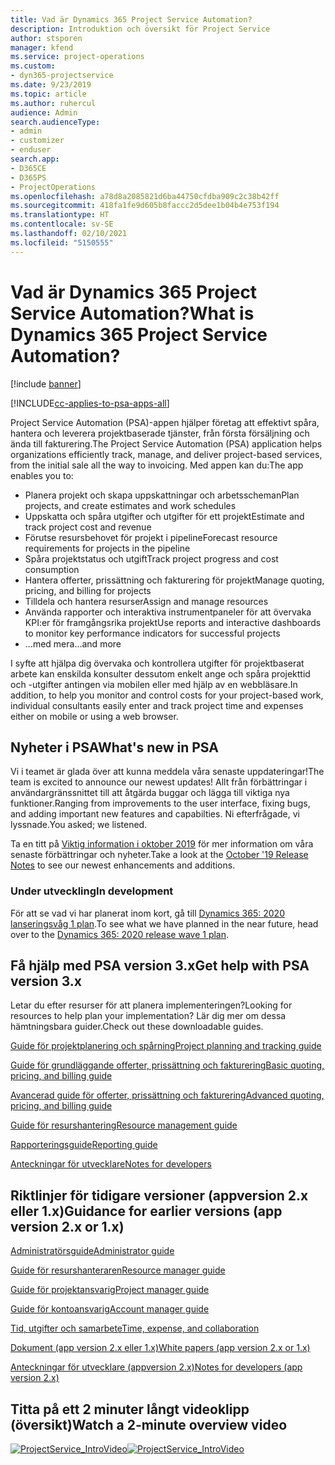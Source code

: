 ```yaml
---
title: Vad är Dynamics 365 Project Service Automation?
description: Introduktion och översikt för Project Service
author: stsporen
manager: kfend
ms.service: project-operations
ms.custom:
- dyn365-projectservice
ms.date: 9/23/2019
ms.topic: article
ms.author: ruhercul
audience: Admin
search.audienceType:
- admin
- customizer
- enduser
search.app:
- D365CE
- D365PS
- ProjectOperations
ms.openlocfilehash: a78d8a2085821d6ba44750cfdba909c2c38b42ff
ms.sourcegitcommit: 418fa1fe9d605b8faccc2d5dee1b04b4e753f194
ms.translationtype: HT
ms.contentlocale: sv-SE
ms.lasthandoff: 02/10/2021
ms.locfileid: "5150555"
---
```

# <a name="what-is-dynamics-365-project-service-automation"></a><span data-ttu-id="ad79c-103">Vad är Dynamics 365 Project Service Automation?</span><span class="sxs-lookup"><span data-stu-id="ad79c-103">What is Dynamics 365 Project Service Automation?</span></span>

[!include [banner](../includes/psa-now-project-operations.md)]

[!INCLUDE[cc-applies-to-psa-apps-all](../includes/cc-applies-to-psa-apps-all.md)]

<span data-ttu-id="ad79c-104">Project Service Automation (PSA)-appen hjälper företag att effektivt spåra, hantera och leverera projektbaserade tjänster, från första försäljning och ända till fakturering.</span><span class="sxs-lookup"><span data-stu-id="ad79c-104">The Project Service Automation (PSA) application helps organizations efficiently track, manage, and deliver project-based services, from the initial sale all the way to invoicing.</span></span> <span data-ttu-id="ad79c-105">Med appen kan du:</span><span class="sxs-lookup"><span data-stu-id="ad79c-105">The app enables you to:</span></span>

- <span data-ttu-id="ad79c-106">Planera projekt och skapa uppskattningar och arbetsscheman</span><span class="sxs-lookup"><span data-stu-id="ad79c-106">Plan projects, and create estimates and work schedules</span></span>
- <span data-ttu-id="ad79c-107">Uppskatta och spåra utgifter och utgifter för ett projekt</span><span class="sxs-lookup"><span data-stu-id="ad79c-107">Estimate and track project cost and revenue</span></span>
- <span data-ttu-id="ad79c-108">Förutse resursbehovet för projekt i pipeline</span><span class="sxs-lookup"><span data-stu-id="ad79c-108">Forecast resource requirements for projects in the pipeline</span></span>
- <span data-ttu-id="ad79c-109">Spåra projektstatus och utgift</span><span class="sxs-lookup"><span data-stu-id="ad79c-109">Track project progress and cost consumption</span></span>
- <span data-ttu-id="ad79c-110">Hantera offerter, prissättning och fakturering för projekt</span><span class="sxs-lookup"><span data-stu-id="ad79c-110">Manage quoting, pricing, and billing for projects</span></span>
- <span data-ttu-id="ad79c-111">Tilldela och hantera resurser</span><span class="sxs-lookup"><span data-stu-id="ad79c-111">Assign and manage resources</span></span>
- <span data-ttu-id="ad79c-112">Använda rapporter och interaktiva instrumentpaneler för att övervaka KPI:er för framgångsrika projekt</span><span class="sxs-lookup"><span data-stu-id="ad79c-112">Use reports and interactive dashboards to monitor key performance indicators for successful projects</span></span>
- <span data-ttu-id="ad79c-113">...med mera</span><span class="sxs-lookup"><span data-stu-id="ad79c-113">...and more</span></span>

<span data-ttu-id="ad79c-114">I syfte att hjälpa dig övervaka och kontrollera utgifter för projektbaserat arbete kan enskilda konsulter dessutom enkelt ange och spåra projekttid och -utgifter antingen via mobilen eller med hjälp av en webbläsare.</span><span class="sxs-lookup"><span data-stu-id="ad79c-114">In addition, to help you monitor and control costs for your project-based work, individual consultants easily enter and track project time and expenses either on mobile or using a web browser.</span></span>

## <a name="whats-new-in-psa"></a><span data-ttu-id="ad79c-115">Nyheter i PSA</span><span class="sxs-lookup"><span data-stu-id="ad79c-115">What's new in PSA</span></span>
<span data-ttu-id="ad79c-116">Vi i teamet är glada över att kunna meddela våra senaste uppdateringar!</span><span class="sxs-lookup"><span data-stu-id="ad79c-116">The team is excited to announce our newest updates!</span></span> <span data-ttu-id="ad79c-117">Allt från förbättringar i användargränssnittet till att åtgärda buggar och lägga till viktiga nya funktioner.</span><span class="sxs-lookup"><span data-stu-id="ad79c-117">Ranging from improvements to the user interface, fixing bugs, and adding important new features and capabilties.</span></span> <span data-ttu-id="ad79c-118">Ni efterfrågade, vi lyssnade.</span><span class="sxs-lookup"><span data-stu-id="ad79c-118">You asked; we listened.</span></span>

<span data-ttu-id="ad79c-119">Ta en titt på [Viktig information i oktober 2019](https://docs.microsoft.com/dynamics365-release-plan/2019wave2/index) för mer information om våra senaste förbättringar och nyheter.</span><span class="sxs-lookup"><span data-stu-id="ad79c-119">Take a look at the [October '19 Release Notes](https://docs.microsoft.com/dynamics365-release-plan/2019wave2/index) to see our newest enhancements and additions.</span></span>

### <a name="in-development"></a><span data-ttu-id="ad79c-120">Under utveckling</span><span class="sxs-lookup"><span data-stu-id="ad79c-120">In development</span></span>
<span data-ttu-id="ad79c-121">För att se vad vi har planerat inom kort, gå till [Dynamics 365: 2020 lanseringsvåg 1 plan](https://docs.microsoft.com/dynamics365-release-plan/2020wave1/index).</span><span class="sxs-lookup"><span data-stu-id="ad79c-121">To see what we have planned in the near future, head over to the [Dynamics 365: 2020 release wave 1 plan](https://docs.microsoft.com/dynamics365-release-plan/2020wave1/index).</span></span>

## <a name="get-help-with-psa-version-3x"></a><span data-ttu-id="ad79c-122">Få hjälp med PSA version 3.x</span><span class="sxs-lookup"><span data-stu-id="ad79c-122">Get help with PSA version 3.x</span></span>
<span data-ttu-id="ad79c-123">Letar du efter resurser för att planera implementeringen?</span><span class="sxs-lookup"><span data-stu-id="ad79c-123">Looking for resources to help plan your implementation?</span></span> <span data-ttu-id="ad79c-124">Lär dig mer om dessa hämtningsbara guider.</span><span class="sxs-lookup"><span data-stu-id="ad79c-124">Check out these downloadable guides.</span></span>

 [<span data-ttu-id="ad79c-125">Guide för projektplanering och spårning</span><span class="sxs-lookup"><span data-stu-id="ad79c-125">Project planning and tracking guide</span></span>](../psa/implementation-guides/project-planning-tracking.md)

 [<span data-ttu-id="ad79c-126">Guide för grundläggande offerter, prissättning och fakturering</span><span class="sxs-lookup"><span data-stu-id="ad79c-126">Basic quoting, pricing, and billing guide</span></span>](../psa/implementation-guides/begin-quoting-pricing-billing.md)

 [<span data-ttu-id="ad79c-127">Avancerad guide för offerter, prissättning och fakturering</span><span class="sxs-lookup"><span data-stu-id="ad79c-127">Advanced quoting, pricing, and billing guide</span></span>](../psa/implementation-guides/adv-quoting-pricing-billing.md)

 [<span data-ttu-id="ad79c-128">Guide för resurshantering</span><span class="sxs-lookup"><span data-stu-id="ad79c-128">Resource management guide</span></span>](../psa/implementation-guides/resource-management-guide.md)

 [<span data-ttu-id="ad79c-129">Rapporteringsguide</span><span class="sxs-lookup"><span data-stu-id="ad79c-129">Reporting guide</span></span>](../psa/implementation-guides/reporting-guide.md)

 [<span data-ttu-id="ad79c-130">Anteckningar för utvecklare</span><span class="sxs-lookup"><span data-stu-id="ad79c-130">Notes for developers</span></span>](../psa/developer-guides/overview-dev-notes-v3.x.md)

## <a name="guidance-for-earlier-versions-app-version-2x-or-1x"></a><span data-ttu-id="ad79c-131">Riktlinjer för tidigare versioner (appversion 2.x eller 1.x)</span><span class="sxs-lookup"><span data-stu-id="ad79c-131">Guidance for earlier versions (app version 2.x or 1.x)</span></span>
 [<span data-ttu-id="ad79c-132">Administratörsguide</span><span class="sxs-lookup"><span data-stu-id="ad79c-132">Administrator guide</span></span>](../psa/admin-guide.md)

 [<span data-ttu-id="ad79c-133">Guide för resurshanteraren</span><span class="sxs-lookup"><span data-stu-id="ad79c-133">Resource manager guide</span></span>](../psa/resource-manager-guide.md)

 [<span data-ttu-id="ad79c-134">Guide för projektansvarig</span><span class="sxs-lookup"><span data-stu-id="ad79c-134">Project manager guide</span></span>](../psa/project-manager-guide.md)

 [<span data-ttu-id="ad79c-135">Guide för kontoansvarig</span><span class="sxs-lookup"><span data-stu-id="ad79c-135">Account manager guide</span></span>](../psa/account-manager-guide.md)

 [<span data-ttu-id="ad79c-136">Tid, utgifter och samarbete</span><span class="sxs-lookup"><span data-stu-id="ad79c-136">Time, expense, and collaboration</span></span>](../psa/time-expense-collaboration-guide.md)

 [<span data-ttu-id="ad79c-137">Dokument (app version 2.x eller 1.x)</span><span class="sxs-lookup"><span data-stu-id="ad79c-137">White papers (app version 2.x or 1.x)</span></span>](../psa/white-papers.md)

 [<span data-ttu-id="ad79c-138">Anteckningar för utvecklare (appversion 2.x)</span><span class="sxs-lookup"><span data-stu-id="ad79c-138">Notes for developers (app version 2.x)</span></span>](../psa/developer-guides/add-custom-qoi-forms-v2.x.md)

 ## <a name="watch-a-2-minute-overview-video"></a><span data-ttu-id="ad79c-139">Titta på ett 2 minuter långt videoklipp (översikt)</span><span class="sxs-lookup"><span data-stu-id="ad79c-139">Watch a 2-minute overview video</span></span>
 <a name="heroArea"></a> <span data-ttu-id="ad79c-140">[![ProjectService_IntroVideo](../psa/media/project-service-intro-video.png "ProjectService_IntroVideo")](https://go.microsoft.com/fwlink/p/?LinkId=799457)</span><span class="sxs-lookup"><span data-stu-id="ad79c-140">[![ProjectService_IntroVideo](../psa/media/project-service-intro-video.png "ProjectService_IntroVideo")](https://go.microsoft.com/fwlink/p/?LinkId=799457)</span></span>


